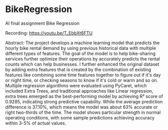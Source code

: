 # BikeRegression
AI final assignment Bike Regression

Recording: https://youtu.be/T_EbbXt6FTU

Abstract: The project develops a machine learning model that predicts the hourly bike rental demand by using previous historical data with multiple different types of features. The goal of the model is to help bike-sharing services further optimize their operations by accurately predicts the rental counts which can help businesses. I further enhanced the original dataset by adding extra features that is created by the combination of existing features like combining some time features together to figure out if it's day or night time, or checking seasons to know if it's cold or warm and so on. Multiple regression algorithms were evaluated using PyCaret, which included Extra Trees, and traditional approaches like Linear regression, extra trees emerged as the best-performing model by achieving R² score of 0.9285, indicating strong predictive capability. While the average prediction difference is 37.10%, which means the model was about 63% accurate or right two-thirds of the time. The model shows particular strength in normal operating conditions, with some sample predictions achieving accuracy within 3-5% of actual values.
